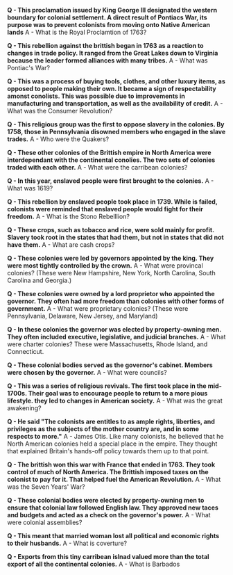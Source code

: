 **Q - This proclamation issued by King George III designated the western boundary for colonial settlement. A direct result of Pontiacs War, its purpose was to prevent colonists from moving onto Native American lands**
A - What is the Royal Proclamtion of 1763?

**Q - This rebellion against the brittish began in 1763 as a reaction to changes in trade policy. It ranged from the Great Lakes down to Virginia because the leader formed alliances with many tribes.**
A - What was Pontiac's War?

**Q - This was a process of buying tools, clothes, and other luxury items, as opposed to people making their own. It became a sign of respectability amonst conolists. This was possible due to improvements in manufacturing and transportation, as well as the availability of credit.**
A - What was the Consumer Revolution?

**Q - This religious group was the first to oppose slavery in the colonies. By 1758, those in Pennsylvania disowned members who engaged in the slave trades.**
A - Who were the Quakers?

**Q - These other colonies of the Brittish empire in North America were interdependant with the continental conolies. The two sets of colonies traded with each other.**
A - What were the carribean colonies?

**Q - In this year, enslaved people were first brought to the colonies.**
A - What was 1619?

**Q - This rebellion by enslaved people took place in 1739. While is failed, colonists were reminded that enslaved people would fight for their freedom.**
A - What is the Stono Rebelllion?

**Q - These crops, such as tobacco and rice, were sold mainly for profit. Slavery took root in the states that had them, but not in states that did not have them.**
A - What are cash crops?

**Q - These colonies were led by governors appointed by the king. They were most tightly controlled by the crown.**
A - What were provincal colonies? (These were New Hampshire, New York, North Carolina, South Carolina and Georgia.)

**Q - These colonies were owned by a lord proprietor who appointed the governor. They often had more freedom than colonies with other forms of government.**
A - What were proprietary colonies? (These were Pennsylvania, Delaware, New Jersey, and Maryland)

**Q - In these colonies the governor was elected by property-owning men. They often included executive, legislative, and judicial branches.**
A - What were charter colonies? These were Massachusetts, Rhode Island, and Connecticut.

**Q - These colonial bodies served as the governor's cabinet. Members were chosen by the governor.**
A - What were councils?

**Q - This was a series of religious revivals. The first took place in the mid-1700s. Their goal was to encourage people to return to a more pious lifestyle. they led to changes in American society.**
A - What was the great awakening?

**Q - He said "The colonists are entitles to as ample rights, liberties, and privileges as the subjects of the mother country are, and in some respects to more."**
A - James Otis. Like many colonists, he believed that he North American colonies held a special place in the empire. They thought that explained Britain's hands-off policy towards them up to that point.

**Q - The brittish won this war with France that ended in 1763. They took control of much of North America. The Brittish imposed taxes on the colonist to pay for it. That helped fuel the American Revolution.**
A - What was the Seven Years' War?

**Q - These colonial bodies were elected by property-owning men to ensure that colonial law followed English law. They approved new taces and budgets and acted as a check on the governor's power.**
A - What were colonial assemblies?

**Q - This meant that married woman lost all political and economic rights to their husbands.**
A - What is coverture?

**Q - Exports from this tiny carribean islnad valued more than the total export of all the continental colonies.**
A - What is Barbados
